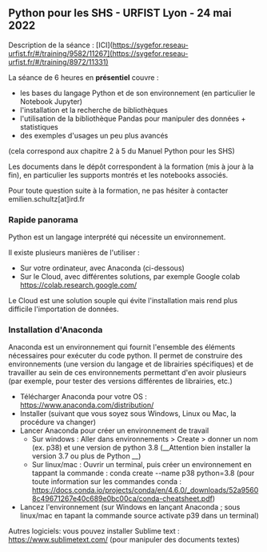 ## Python pour les SHS - URFIST Lyon - 24 mai 2022

Description de la séance : [ICI](https://sygefor.reseau-urfist.fr/#/training/9582/11267](https://sygefor.reseau-urfist.fr/#/training/8972/11331)

La séance de 6 heures en **présentiel** couvre :

- les bases du langage Python et de son environnement (en particulier le Notebook Jupyter)
- l'installation et la recherche de bibliothèques
- l'utilisation de la bibliothèque Pandas pour manipuler des données + statistiques
- des exemples d'usages un peu plus avancés

(cela correspond aux chapitre 2 à 5 du Manuel Python pour les SHS)

Les documents dans le dépôt correspondent à la formation (mis à jour à la fin), en particulier les supports montrés et les notebooks associés.

Pour toute question suite à la formation, ne pas hésiter à contacter emilien.schultz[at]ird.fr

### Rapide panorama

Python est un langage interprété qui nécessite un environnement. 

Il existe plusieurs manières de l'utiliser :

- Sur votre ordinateur, avec Anaconda (ci-dessous)
- Sur le Cloud, avec différentes solutions, par exemple Google colab https://colab.research.google.com/

Le Cloud est une solution souple qui évite l'installation mais rend plus difficile l'importation de données.

### Installation d'Anaconda

Anaconda est un environnement qui fournit l'ensemble des éléments nécessaires pour exécuter du code python. Il permet de construire des environnements (une version du langage et de librairies spécifiques) et de travailler au sein de ces environnements permettant d'en avoir plusieurs (par exemple, pour tester des versions différentes de librairies, etc.)

- Télécharger Anaconda pour votre OS : https://www.anaconda.com/distribution/
- Installer (suivant que vous soyez sous Windows, Linux ou Mac, la procédure va changer)
- Lancer Anaconda pour créer un environnement de travail
  - Sur windows : Aller dans environnements > Create > donner un nom (ex. p38) et une version de python 3.8 (__Attention bien installer la version 3.7 ou plus de Python __)
  - Sur linux/mac : Ouvrir un terminal, puis créer un environnement en tappant la commande : conda create --name p38 python=3.8 (pour toute information sur les commandes conda : https://docs.conda.io/projects/conda/en/4.6.0/_downloads/52a95608c49671267e40c689e0bc00ca/conda-cheatsheet.pdf)
- Lancez l'environnement (sur Windows en lançant Anaconda ; sous linux/mac en tapant la commande source activate p39 dans un terminal)

Autres logiciels: vous pouvez installer Sublime text : https://www.sublimetext.com/ (pour manipuler des documents textes)

